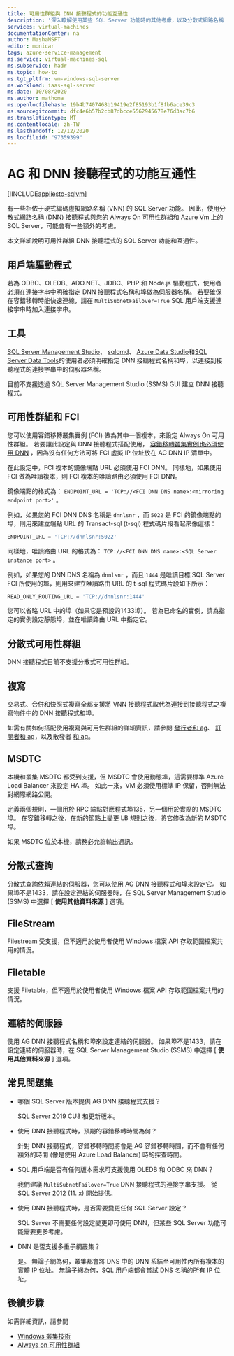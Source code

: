```yaml
---
title: 可用性群組與 DNN 接聽程式的功能互通性
description: '深入瞭解使用某些 SQL Server 功能時的其他考慮，以及分散式網路名稱 (DNN) 接聽程式，並在 Azure Vm 上 SQL Server 上 Always On 可用性群組。 '
services: virtual-machines
documentationCenter: na
author: MashaMSFT
editor: monicar
tags: azure-service-management
ms.service: virtual-machines-sql
ms.subservice: hadr
ms.topic: how-to
ms.tgt_pltfrm: vm-windows-sql-server
ms.workload: iaas-sql-server
ms.date: 10/08/2020
ms.author: mathoma
ms.openlocfilehash: 19b4b7407468b19419e2f85193b1f8fb6ace39c3
ms.sourcegitcommit: dfc4e6b57b2cb87dbcce5562945678e76d3ac7b6
ms.translationtype: MT
ms.contentlocale: zh-TW
ms.lasthandoff: 12/12/2020
ms.locfileid: "97359399"
---
```

# <a name="feature-interoperability-with-ag-and-dnn-listener"></a>AG 和 DNN 接聽程式的功能互通性 
[!INCLUDE[appliesto-sqlvm](../../includes/appliesto-sqlvm.md)]

有一些相依于硬式編碼虛擬網路名稱 (VNN) 的 SQL Server 功能。 因此，使用分散式網路名稱 (DNN) 接聽程式與您的 Always On 可用性群組和 Azure Vm 上的 SQL Server，可能會有一些額外的考慮。 

本文詳細說明可用性群組 DNN 接聽程式的 SQL Server 功能和互通性。 


## <a name="client-drivers"></a>用戶端驅動程式

若為 ODBC、OLEDB、ADO.NET、JDBC、PHP 和 Node.js 驅動程式，使用者必須在連接字串中明確指定 DNN 接聽程式名稱和埠做為伺服器名稱。 若要確保在容錯移轉時能快速連線，請在 `MultiSubnetFailover=True` SQL 用戶端支援連接字串時加入連接字串。 

## <a name="tools"></a>工具

[SQL Server Management Studio](/sql/ssms/sql-server-management-studio-ssms)、 [sqlcmd](/sql/tools/sqlcmd-utility)、 [Azure Data Studio](/sql/azure-data-studio/what-is)和[SQL Server Data Tools](/sql/ssdt/sql-server-data-tools)的使用者必須明確指定 DNN 接聽程式名稱和埠，以連接到接聽程式的連接字串中的伺服器名稱。 

目前不支援透過 SQL Server Management Studio (SSMS) GUI 建立 DNN 接聽程式。 


## <a name="availability-groups-and-fci"></a>可用性群組和 FCI

您可以使用容錯移轉叢集實例 (FCI) 做為其中一個複本，來設定 Always On 可用性群組。 若要讓此設定與 DNN 接聽程式搭配使用， [容錯移轉叢集實例也必須使用 DNN](failover-cluster-instance-distributed-network-name-dnn-configure.md) ，因為沒有任何方法可將 FCI 虛擬 IP 位址放在 AG DNN IP 清單中。 

在此設定中，FCI 複本的鏡像端點 URL 必須使用 FCI DNN。 同樣地，如果使用 FCI 做為唯讀複本，則 FCI 複本的唯讀路由必須使用 FCI DNN。 

鏡像端點的格式為： `ENDPOINT_URL = 'TCP://<FCI DNN DNS name>:<mirroring endpoint port>'` 。 

例如，如果您的 FCI DNN DNS 名稱是 `dnnlsnr` ，而 `5022` 是 FCI 的鏡像端點的埠，則用來建立端點 URL 的 Transact-sql (t-sql) 程式碼片段看起來像這樣： 

```sql
ENDPOINT_URL = 'TCP://dnnlsnr:5022'
```

同樣地，唯讀路由 URL 的格式為： `TCP://<FCI DNN DNS name>:<SQL Server instance port>` 。 

例如，如果您的 DNN DNS 名稱為 `dnnlsnr` ，而且 `1444` 是唯讀目標 SQL Server FCI 所使用的埠，則用來建立唯讀路由 URL 的 t-sql 程式碼片段如下所示： 

```sql
READ_ONLY_ROUTING_URL = 'TCP://dnnlsnr:1444'
```

您可以省略 URL 中的埠（如果它是預設的1433埠）。 若為已命名的實例，請為指定的實例設定靜態埠，並在唯讀路由 URL 中指定它。  

## <a name="distributed-availability-group"></a>分散式可用性群組

DNN 接聽程式目前不支援分散式可用性群組。 

## <a name="replication"></a>複寫

交易式、合併和快照式複寫全都支援將 VNN 接聽程式取代為連接到接聽程式之複寫物件中的 DNN 接聽程式和埠。 

如需有關如何搭配使用複寫與可用性群組的詳細資訊，請參閱 [發行者和 ag](/sql/database-engine/availability-groups/windows/configure-replication-for-always-on-availability-groups-sql-server)、 [訂閱者和 ag](/sql/database-engine/availability-groups/windows/replication-subscribers-and-always-on-availability-groups-sql-server)，以及散發者 [和 ag](/sql/relational-databases/replication/configure-distribution-availability-group)。

## <a name="msdtc"></a>MSDTC

本機和叢集 MSDTC 都受到支援，但 MSDTC 會使用動態埠，這需要標準 Azure Load Balancer 來設定 HA 埠。 如此一來，VM 必須使用標準 IP 保留，否則無法對網際網路公開。 

定義兩個規則，一個用於 RPC 端點對應程式埠135，另一個用於實際的 MSDTC 埠。 在容錯移轉之後，在新的節點上變更 LB 規則之後，將它修改為新的 MSDTC 埠。 

如果 MSDTC 位於本機，請務必允許輸出通訊。 

## <a name="distributed-query"></a>分散式查詢 

分散式查詢依賴連結的伺服器，您可以使用 AG DNN 接聽程式和埠來設定它。 如果埠不是1433，請在設定連結的伺服器時，在 SQL Server Management Studio (SSMS) 中選擇 [ **使用其他資料來源** ] 選項。 

## <a name="filestream"></a>FileStream

Filestream 受支援，但不適用於使用者使用 Windows 檔案 API 存取範圍檔案共用的情況。 

## <a name="filetable"></a>Filetable

支援 Filetable，但不適用於使用者使用 Windows 檔案 API 存取範圍檔案共用的情況。 

## <a name="linked-servers"></a>連結的伺服器

使用 AG DNN 接聽程式名稱和埠來設定連結的伺服器。 如果埠不是1433，請在設定連結的伺服器時，在 SQL Server Management Studio (SSMS) 中選擇 [ **使用其他資料來源** ] 選項。 


## <a name="frequently-asked-questions"></a>常見問題集


- 哪個 SQL Server 版本提供 AG DNN 接聽程式支援？ 

   SQL Server 2019 CU8 和更新版本。

- 使用 DNN 接聽程式時，預期的容錯移轉時間為何？

   針對 DNN 接聽程式，容錯移轉時間將會是 AG 容錯移轉時間，而不會有任何額外的時間 (像是使用 Azure Load Balancer) 時的探查時間。

- SQL 用戶端是否有任何版本需求可支援使用 OLEDB 和 ODBC 來 DNN？

   我們建議 `MultiSubnetFailover=True` DNN 接聽程式的連接字串支援。 從 SQL Server 2012 (11. x) 開始提供。

- 使用 DNN 接聽程式時，是否需要變更任何 SQL Server 設定？ 

   SQL Server 不需要任何設定變更即可使用 DNN，但某些 SQL Server 功能可能需要更多考慮。 

- DNN 是否支援多重子網叢集？

   是。 無論子網為何，叢集都會將 DNS 中的 DNN 系結至可用性內所有複本的實體 IP 位址。 無論子網為何，SQL 用戶端都會嘗試 DNS 名稱的所有 IP 位址。 



## <a name="next-steps"></a>後續步驟

如需詳細資訊，請參閱 

- [Windows 叢集技術](/windows-server/failover-clustering/failover-clustering-overview)   
- [Always on 可用性群組](/sql/database-engine/availability-groups/windows/overview-of-always-on-availability-groups-sql-server)

